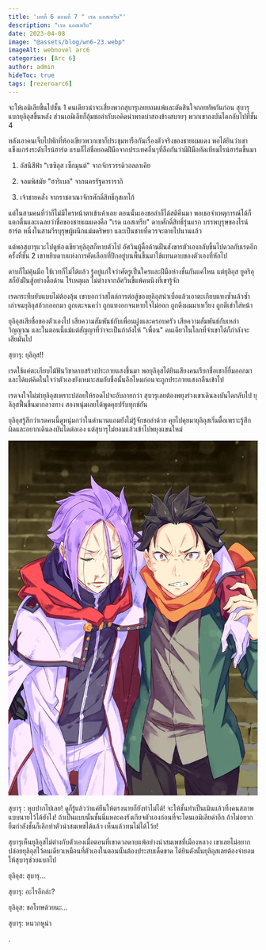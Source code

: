```yaml
---
title: 'บทที่ 6 ตอนที่ 7 " เรด แอสเทรีย"'
description: "เรด แอสเทรีย"
date: 2023-04-08
image: "@assets/blog/wn6-23.webp"
imageAlt: webnovel arc6
categories: [Arc 6]
author: admin
hideToc: true
tags: [rezeroarc6]
---
```

จะให้เอมิเลียขึ้นไปชั้น 1 คนเดียวน่าจะเสี่ยงพวกสุบารุเลยยอมแพ้และตัดสินใจถอยทัพกันก่อน สุบารุแบกยุลิอุสขึ้นหลัง ส่วนเอมิเลียก็อุ้มชอล่ากับเอคิดน่าพาดบ่าสองข้างสบายๆ พวกเขาลงบันไดกลับไปที่ชั้น 4

หลังเอาคนเจ็บไปพักที่ห้องเขียวพวกเขาก็ประชุมหารือกันเรื่องตัวจริงของชายผมแดง พอได้ยินว่าเขาแข็งแกร่งระดับไรน์ฮาร์ต แรมก็ไล่ชื่อยอดฝีมือจากประเทศอื่นๆที่ลือกันว่ามีฝีมือทัดเทียมไรน์ฮาร์ตขึ้นมา

1. อัสนีสีฟ้า "เซซิลุส เซ็กมุนต์" จากจักรวรรดิวอลลาเคีย

2. จอมพิสมัย "ฮาริเบล" จากนครรัฐคารารากิ

3. เจ้าชายคลั่ง จากราชอาณาจักรศักดิ์สิทธิ์กุสเทโก้

แต่ในสามคนที่ว่าก็ไม่มีใครหน้าตาเข้าเค้าเลย ตอนนั้นเองชอล่าก็ได้สติคืนมา พอเธอจำเหตุการณ์ได้ก็แตกตื่นและเฉลยว่าชื่อของชายผมแดงคือ "เรด แอสเทรีย" ดาบศักดิ์สิทธิ์รุ่นแรก บรรพบุรุษของไรน์ฮาร์ต หนึ่งในสามวีรบุรุษผู้ผนึกแม่มดริษยา และเป็นชายที่ควรจะตายไปนานแล้ว

แต่พอสุบารุแวะไปดูห้องเขียวยุลิอุสก็หายตัวไป อัศวินผู้ดื้อด้านฝืนสังขารตัวเองกลับขึ้นไปดวลกับเรดอีกครั้งที่ชั้น 2 เขาหยิบดาบแห่งการคัดเลือกที่ปักอยู่บนพื้นขึ้นมาใช้แทนดาบของตัวเองที่หักไป

ดาบก็ไม่คุ้นมือ ใช้เวทก็ไม่ได้แล้ว รู้อยู่แก่ใจว่าศัตรูเป็นใครและฝีมือห่างชั้นกันแค่ไหน แต่ยุลิอุส ยูคริอุสก็ยังฝืนสู้อย่างดื้อด้าน ไร้เหตุผล ไม่ต่างจากอัศวินขี้แพ้คนนึงที่เขารู้จัก

เรดกระทืบยับแบบไม่ต้องลุ้น เขาบอกว่าสไตล์การต่อสู้ของยุลิอุสน่าเบื่อแล้วเอาตะเกียบแทงซ้ำแล้วซ้ำเล่าจนยุลิอุสอ้วกออกมา ถูกเตะจนคว่ำ ถูกแทงอกจนหายใจไม่ออก ถูกดึงผมมาเหวี่ยง ถูกตีเข่าใส่หน้า

ยุลิอุสเสียชื่อของตัวเองไป เสียความสัมพันธ์กับเพื่อนฝูงและครอบครัว เสียความสัมพันธ์กับเหล่าวิญญาณ และในตอนนี้แม้แต่สัญญาที่ว่าจะเป็นกำลังให้ "เพื่อน" คนเดียวในโลกที่จำเขาได้ก็กำลังจะเสียมันไป

สุบารุ: ยุลิอุส!!

เรดใช้แค่ตะเกียบไม้ฟันวิชาดาบสร้างประกายแสงขึ้นมา พอยุลิอุสได้ยินเสียงคนเรียกชื่อเขาก็ยิ้มออกมาและได้แต่คิดในใจว่าตัวเองยังเหมาะสมกับชื่อนั้นอีกไหมก่อนจะถูกประกายแสงกลืนเข้าไป

เรดจงใจไม่ฆ่ายุลิอุสเพราะปล่อยให้รอดไปจะอับอายกว่า สุบารุเลยต้องพยุงร่างเขาเดินลงบันไดกลับไป ยุลิอุสฟื้นขึ้นมากลางทาง สองหนุ่มเลยได้พูดคุยปรับทุกข์กัน

ยุลิอุสรู้สึกว่าเรดคนนี้ดูหนุ่มกว่าในตำนานแถมยังไม่รู้จักชอล่าด้วย คุยไปคุยมายุลิอุสเริ่มดื้อเพราะรู้สึกผิดและอยากเดินลงบันไดต่อเอง แต่สุบารุไม่ยอมแล้วเข้าไปพยุงแขนใหม่

![Pleiades Watchtower](../../assets/blog/wn6-24.webp)

สุบารุ : หุบปากไปเลย! ดูก็รู้แล้วว่าแค่ยืนให้ตรงนายก็ยังทำไม่ได้! จะให้ชั้นทำเป็นเมินแล้วทิ้งคนสภาพแบบนายไว้ได้ยังไง! ถ้าเป็นแบบนั้นชั้นนี่แหละคงรังเกียจตัวเองก่อนที่จะโดนเอมิเลียด่าอีก ถ้าไม่อยากยืมกำลังชั้นก็เลิกทำตัวน่าสมเพชได้แล้ว เห็นแล้วทนไม่ได้โว้ย!

สุบารุเห็นยุลิอุสไม่ต่างกับตัวเองเมื่อตอนที่เขาดวลดาบแพ้อย่างน่าสมเพชที่เมืองหลวง เขาเลยไม่อยากปล่อยยุลิอุสไว้คนเดียวเหมือนที่ตัวเองในตอนนั้นต้องประสบเด็ดขาด ได้ยินดังนั้นยุลิอุสเลยต้องจำยอมให้สุบารุช่วยแบกไป

ยุลิอุส: สุบารุ...

สุบารุ: อะไรอีกล่ะ?

ยุลิอุส: ขอโทษด้วยนะ...

สุบารุ: หนวกหูน่า



.
